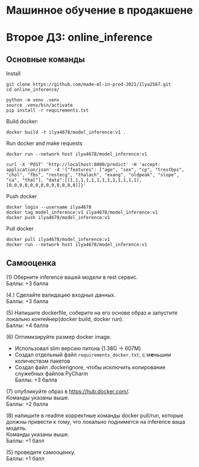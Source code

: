 # Машинное обучение в продакшене
# Второе ДЗ: online_inference

## Основные команды

Install
~~~
git clone https://github.com/made-ml-in-prod-2021/Ilya2567.git
cd online_inference/

python -m venv .venv
source .venv/bin/activate
pip install -r requirements.txt
~~~

Build docker:
~~~
docker build -t ilya4678/model_inference:v1 .
~~~

Run docker and make requests  
~~~
docker run --network host ilya4678/model_inference:v1

curl -X 'POST' 'http://localhost:8000/predict' -H 'accept: application/json' -d '{"features": ["age", "sex", "cp", "trestbps", "chol", "fbs", "restecg", "thalach", "exang", "oldpeak", "slope", "ca", "thal"], "data":[[1,1,1,1,1,1,1,1,1,1,1,1,1], [0,0,0,0,0,0,0,0,0,0,0,0,0]]}'
~~~

Push docker
~~~
docker login --username ilya4678
docker tag model_inference:v1 ilya4678/model_inference:v1
docker push ilya4678/model_inference:v1
~~~

Pull docker
~~~
docker pull ilya4678/model_inference:v1
docker run --network host ilya4678/model_inference:v1
~~~

## Самооценка

(1) Оберните inference вашей модели в rest сервис.
<br>Баллы: +3 балла

(4.) Сделайте валидацию входных данных.
<br>Баллы: +3 балла

(5) Напишите dockerfile, соберите на его основе образ и запустите локально контейнер(docker build, docker run).
<br>Баллы: +4 балла

(6) Оптимизируйте размер docker image.
- Использовал slim версию питона (1.38G -> 607M)
- Создал отдельный файл `requirements_docker.txt`, с м**е**ньшим количеством пакетов 
- Создал файл .dockerignore, чтобы исключить копирование служебных файлов PyCharm
<br>Баллы: +3 балла

(7) опубликуйте образ в https://hub.docker.com/.
<br>Команды указаны выше.
<br>Баллы: +2 балла

(8) напишите в readme корректные команды docker pull/run, которые должны привести к тому, что локально поднимется на inference ваша модель.
<br>Команды указаны выше.
<br>Баллы: +1 балл

(5) проведите самооценку.
<br>Баллы: +1 балл
